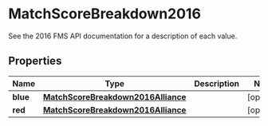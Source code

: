 

# MatchScoreBreakdown2016

See the 2016 FMS API documentation for a description of each value.
## Properties

Name | Type | Description | Notes
------------ | ------------- | ------------- | -------------
**blue** | [**MatchScoreBreakdown2016Alliance**](MatchScoreBreakdown2016Alliance.md) |  |  [optional]
**red** | [**MatchScoreBreakdown2016Alliance**](MatchScoreBreakdown2016Alliance.md) |  |  [optional]



